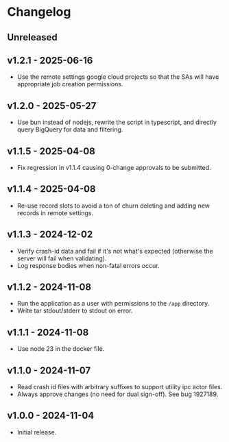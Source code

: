 # Changelog

## Unreleased

## v1.2.1 - 2025-06-16
- Use the remote settings google cloud projects so that the SAs will have appropriate job creation
  permissions.

## v1.2.0 - 2025-05-27
- Use bun instead of nodejs, rewrite the script in typescript, and directly query BigQuery for data
  and filtering.

## v1.1.5 - 2025-04-08
- Fix regression in v1.1.4 causing 0-change approvals to be submitted.

## v1.1.4 - 2025-04-08
- Re-use record slots to avoid a ton of churn deleting and adding new records in remote settings.

## v1.1.3 - 2024-12-02
- Verify crash-id data and fail if it's not what's expected (otherwise the server will fail when
  validating).
- Log response bodies when non-fatal errors occur.

## v1.1.2 - 2024-11-08
- Run the application as a user with permissions to the `/app` directory.
- Write tar stdout/stderr to stdout on error.

## v1.1.1 - 2024-11-08
- Use node 23 in the docker file.

## v1.1.0 - 2024-11-07
- Read crash id files with arbitrary suffixes to support utility ipc actor files.
- Always approve changes (no need for dual sign-off). See bug 1927189.

## v1.0.0 - 2024-11-04
- Initial release.
